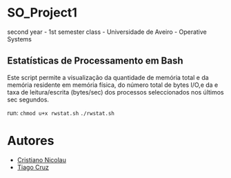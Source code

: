 # SO_Project1

second year - 1st semester class - Universidade de Aveiro - Operative Systems

## Estatísticas de Processamento em Bash
Este script permite a visualização da quantidade de memória total e da memória residente em memória física, do número total de bytes I/O,e da e taxa de leitura/escrita (bytes/sec) dos processos seleccionados nos últimos sec segundos.

run: `chmod u+x rwstat.sh` `./rwstat.sh`


# Autores
- [Cristiano Nicolau](https://github.com/cristiano-nicolau) 
- [Tiago Cruz](https://github.com/TiagoC18)
